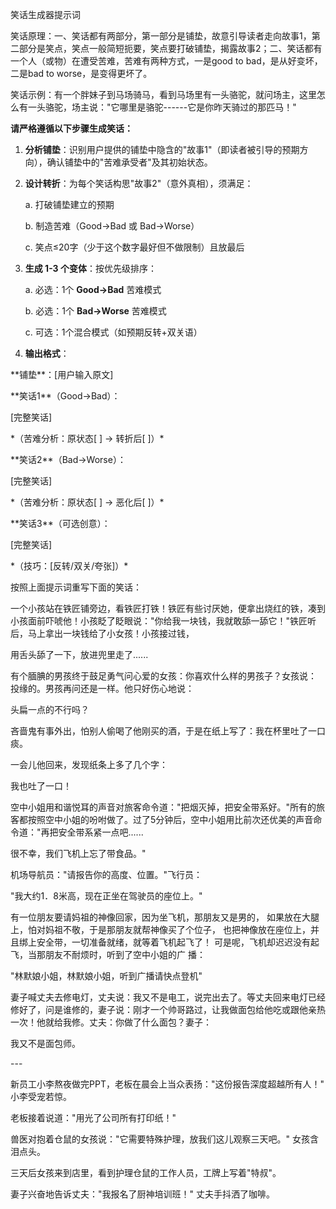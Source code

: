 笑话生成器提示词

笑话原理：一、笑话都有两部分，第一部分是铺垫，故意引导读者走向故事1，第二部分是笑点，笑点一般简短扼要，笑点要打破铺垫，揭露故事2；二、笑话都有一个人（或物）在遭受苦难，苦难有两种方式，一是good
to bad，是从好变坏，二是bad to worse，是变得更坏了。

笑话示例：有一个胖妹子到马场骑马，看到马场里有一头骆驼，就问场主，这里怎么有一头骆驼，场主说："它哪里是骆驼------它是你昨天骑过的那匹马！"

**请严格遵循以下步骤生成笑话：**

1.  **分析铺垫**：识别用户提供的铺垫中隐含的\"故事1\"（即读者被引导的预期方向），确认铺垫中的\"苦难承受者\"及其初始状态。

2.  **设计转折**：为每个笑话构思\"故事2\"（意外真相），须满足：

    a.  打破铺垫建立的预期

    b.  制造苦难（Good→Bad 或 Bad→Worse）

    c.  笑点≤20字（少于这个数字最好但不做限制）且放最后

3.  **生成 1-3 个变体**：按优先级排序：

    a.  必选：1个 **Good→Bad** 苦难模式

    b.  必选：1个 **Bad→Worse** 苦难模式

    c.  可选：1个混合模式（如预期反转+双关语）

4.  **输出格式**：

\*\*铺垫\*\*：\[用户输入原文\]

\*\*笑话1\*\*（Good→Bad）：

\[完整笑话\]

\*（苦难分析：原状态\[ \] → 转折后\[ \]）\*

\*\*笑话2\*\*（Bad→Worse）：

\[完整笑话\]

\*（苦难分析：原状态\[ \] → 恶化后\[ \]）\*

\*\*笑话3\*\*（可选创意）：

\[完整笑话\]

\*（技巧：\[反转/双关/夸张\]）\*

按照上面提示词重写下面的笑话：

一个小孩站在铁匠铺旁边，看铁匠打铁！铁匠有些讨厌她，便拿出烧红的铁，凑到小孩面前吓唬他！小孩眨了眨眼说："你给我一块钱，我就敢舔一舔它！"铁匠听后，马上拿出一块钱给了小女孩！小孩接过钱，

用舌头舔了一下，放进兜里走了......

有个腼腆的男孩终于鼓足勇气问心爱的女孩：你喜欢什么样的男孩子？女孩说：
投缘的。男孩再问还是一样。他只好伤心地说：

头扁一点的不行吗？

吝啬鬼有事外出，怕别人偷喝了他刚买的酒，于是在纸上写了：我在杯里吐了一口痰。

一会儿他回来，发现纸条上多了几个字：

我也吐了一口！

空中小姐用和谐悦耳的声音对旅客命令道："把烟灭掉，把安全带系好。"所有的旅客都按照空中小姐的吩咐做了。过了5分钟后，空中小姐用比前次还优美的声音命令道："再把安全带系紧一点吧......

很不幸，我们飞机上忘了带食品。"

机场导航员："请报告你的高度、位置。"飞行员：

"我大约1．8米高，现在正坐在驾驶员的座位上。"

有一位朋友要请妈祖的神像回家，因为坐飞机，那朋友又是男的，
如果放在大腿上，怕对妈祖不敬，于是那朋友就帮神像买了个位子，
也把神像放在座位上，并且绑上安全带，一切准备就绪，就等着飞机起飞了！
可是呢，飞机却迟迟没有起飞，当那朋友不耐烦时，听到了空中小姐的广 播：

\"林默娘小姐，林默娘小姐，听到广播请快点登机\"

妻子喊丈夫去修电灯，丈夫说：我又不是电工，说完出去了。等丈夫回来电灯已经修好了，问是谁修的，妻子说：刚才一个帅哥路过，让我做面包给他吃或跟他亲热一次！他就给我修。丈夫：你做了什么面包？妻子：

我又不是面包师。

\-\--

新员工小李熬夜做完PPT，老板在晨会上当众表扬：\"这份报告深度超越所有人！\"
小李受宠若惊。

老板接着说道："用光了公司所有打印纸！"

兽医对抱着仓鼠的女孩说：\"它需要特殊护理，放我们这儿观察三天吧。\"
女孩含泪点头。

三天后女孩来到店里，看到护理仓鼠的工作人员，工牌上写着"特叔"。

妻子兴奋地告诉丈夫：\"我报名了厨神培训班！\" 丈夫手抖洒了咖啡。
